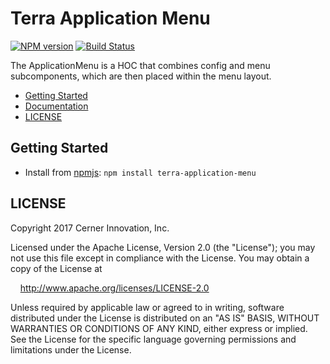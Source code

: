 # Terra Application Menu

[![NPM version](http://img.shields.io/npm/v/terra-application-menu.svg)](https://www.npmjs.org/package/terra-application-menu)
[![Build Status](https://travis-ci.org/cerner/terra.svg?branch=master)](https://travis-ci.org/cerner/terra-framework)

The ApplicationMenu is a HOC that combines config and menu subcomponents, which are then placed within the menu layout.

- [Getting Started](#getting-started)
- [Documentation](https://github.com/cerner/terra-framework/tree/master/packages/terra-application-menu/docs)
- [LICENSE](#license)

## Getting Started

- Install from [npmjs](https://www.npmjs.com): `npm install terra-application-menu`

## LICENSE

Copyright 2017 Cerner Innovation, Inc.

Licensed under the Apache License, Version 2.0 (the "License"); you may not use this file except in compliance with the License. You may obtain a copy of the License at

&nbsp;&nbsp;&nbsp;&nbsp;http://www.apache.org/licenses/LICENSE-2.0

Unless required by applicable law or agreed to in writing, software distributed under the License is distributed on an "AS IS" BASIS, WITHOUT WARRANTIES OR CONDITIONS OF ANY KIND, either express or implied. See the License for the specific language governing permissions and limitations under the License.
